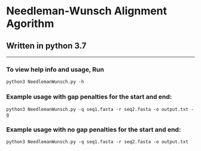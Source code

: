 # Needleman-Wunsch Alignment Agorithm 
## Written in python 3.7
---
### To view help info and usage, Run 

    python3 NeedlemanWunsch.py -h 


### Example usage with gap penalties for the start and end: 

    python3 NeedlemanWunsch.py -q seq1.fasta -r seq2.fasta -o output.txt -g 

### Example usage with no gap penalties for the start and end: 

    python3 NeedlemanWunsch.py -q seq1.fasta -r seq2.fasta -o output.txt 